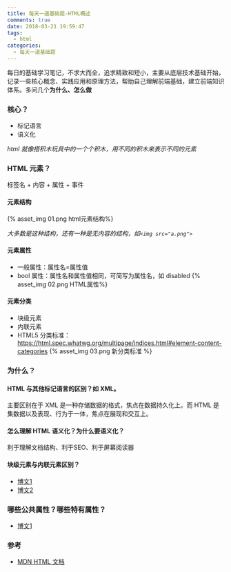 ```yaml
---
title: 每天一道基础题-HTML概述
comments: true
date: 2018-03-21 19:59:47
tags:
  - html
categories:
  - 每天一道基础题
---
```


每日的基础学习笔记，不求大而全，追求精致和短小，主要从底层技术基础开始，记录一些核心概念、实践应用和原理方法，帮助自己理解前端基础，建立前端知识体系。多问几个**为什么、怎么做**
<!-- more -->

### 核心？
- 标记语言
- 语义化

*html 就像搭积木玩具中的一个个积木，用不同的积木来表示不同的元素*

### HTML 元素？

标签名 + 内容 + 属性 + 事件

#### 元素结构
{% asset_img 01.png html元素结构%}

*大多数是这种结构，还有一种是无内容的结构，如`<img src="a.png">`*

#### 元素属性
- 一般属性：属性名=属性值
- bool 属性：属性名和属性值相同，可简写为属性名，如 disabled
{% asset_img 02.png HTML属性%}

#### 元素分类
- 块级元素
- 内联元素
- HTML5 分类标准：https://html.spec.whatwg.org/multipage/indices.html#element-content-categories
{% asset_img 03.png 新分类标准 %}

### 为什么？

#### HTML 与其他标记语言的区别？如 XML。

主要区别在于 XML 是一种存储数据的格式，焦点在数据持久化上。而 HTML 是集数据以及表现、行为于一体，焦点在展现和交互上。

#### 怎么理解 HTML 语义化？为什么要语义化？

利于理解文档结构、利于SEO、利于屏幕阅读器

#### 块级元素与内联元素区别？
- [博文1](http://www.cnblogs.com/ruxpinsp1/archive/2008/07/03/quicky-block-vs-inline.html)
- [博文2](http://www.cnblogs.com/iceflorence/p/6626187.html)

### 哪些公共属性？哪些特有属性？
- [博文1](https://html.spec.whatwg.org/multipage/indices.html#elements-3)

### 参考
- [MDN HTML 文档](https://developer.mozilla.org/zh-CN/docs/learn/HTML)

